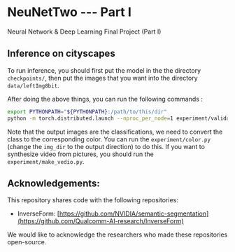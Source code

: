 # NeuNetTwo --- Part I

Neural Network &amp; Deep Learning Final Project (Part I)

## Inference on cityscapes

To run inference, you should first put the model in the the directory `checkpoints/`, then put the images that you want into the directory `data/leftImg8bit`. 

After doing the above things, you can run the following commands :

```bash
export PYTHONPATH="${PYTHONPATH}:/path/to/this/dir"
python -m torch.distributed.launch --nproc_per_node=1 experiment/validation.py --output_dir "/path/to/output/dir" --model_path checkpoints/hrnet48_OCR_HMS_IF_checkpoint.pth --arch "ocrnet.HRNet_Mscale" --hrnet_base "48" --has_edge True
```
Note that the output images are the classifications, we need to convert the class to the corresponding color. You can run the `experiment/color.py` (change the `img_dir` to the output direction) to do this. If you want to synthesize video from pictures, you should run the `experiment/make_vedio.py`.



## Acknowledgements:

This repository shares code with the following repositories:

* InverseForm: [https://github.com/NVIDIA/semantic-segmentation](https://github.com/Qualcomm-AI-research/InverseForm)

We would like to acknowledge the researchers who made these repositories open-source.


